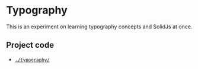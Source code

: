 # Typography

This is an experiment on learning typography concepts and SolidJs at once.

## Project code

- [`./typography/`](./typography/)
